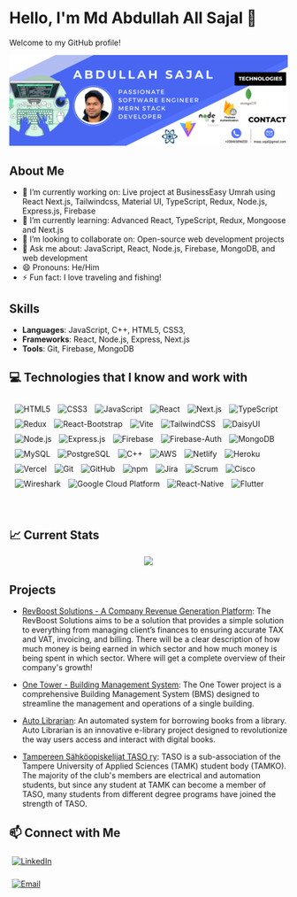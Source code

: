 # Hello, I'm Md Abdullah All Sajal 👋

Welcome to my GitHub profile!

<a href="https://www.linkedin.com/in/maa-sajal">
<img src="/images/banner.png" />
</a>

## About Me

- 🔭 I’m currently working on: Live project at BusinessEasy Umrah using React Next.js, Tailwindcss, Material UI, TypeScript, Redux, Node.js, Express.js, Firebase
- 🌱 I’m currently learning: Advanced React, TypeScript, Redux, Mongoose and Next.js
- 👯 I’m looking to collaborate on: Open-source web development projects
- 💬 Ask me about: JavaScript, React, Node.js, Firebase, MongoDB, and web development
- 😄 Pronouns: He/Him
- ⚡ Fun fact: I love traveling and fishing!

## Skills

- **Languages**: JavaScript, C++, HTML5, CSS3,
- **Frameworks**: React, Node.js, Express, Next.js
- **Tools**: Git, Firebase, MongoDB

## :computer: Technologies that I know and work with

<p style="padding: 5px">
  <img style="padding: 5px" alt="HTML5" src="https://img.shields.io/badge/-HTML5-E34F26?style=flat-square&logo=html5&logoColor=white" />
  <img style="padding: 5px" alt="CSS3" src="https://img.shields.io/badge/-CSS3-1572B6?style=flat-square&logo=css3&logoColor=white" />
  <img style="padding: 5px" alt="JavaScript" src="https://img.shields.io/badge/-JavaScript-F7DF1E?style=flat-square&logo=javascript&logoColor=black" />
  <img style="padding: 5px" alt="React" src="https://img.shields.io/badge/-React-61DAFB?style=flat-square&logo=react&logoColor=black" />
  <img style="padding: 5px" alt="Next.js" src="https://img.shields.io/badge/-Next.js-000000?style=flat-square&logo=next.js&logoColor=white" />
  <img style="padding: 5px" alt="TypeScript" src="https://img.shields.io/badge/-TypeScript-007ACC?style=flat-square&logo=typescript&logoColor=white" />
  <img style="padding: 5px" alt="Redux" src="https://img.shields.io/badge/-Redux-764ABC?style=flat-square&logo=redux&logoColor=white" />
  <img style="padding: 5px" alt="React-Bootstrap" src="https://img.shields.io/badge/-React--Bootstrap-563D7C?style=flat-square&logo=bootstrap&logoColor=white" />
  <img style="padding: 5px" alt="Vite" src="https://img.shields.io/badge/-Vite-646CFF?style=flat-square&logo=vite&logoColor=white" />
  <img style="padding: 5px" alt="TailwindCSS" src="https://img.shields.io/badge/-TailwindCSS-38B2AC?style=flat-square&logo=tailwind-css&logoColor=white" />
  <img style="padding: 5px" alt="DaisyUI" src="https://img.shields.io/badge/-DaisyUI-5A29E4?style=flat-square&logo=daisyui&logoColor=white" />
  <img style="padding: 5px" alt="Node.js" src="https://img.shields.io/badge/-Node.js-43853d?style=flat-square&logo=Node.js&logoColor=white" />
  <img style="padding: 5px" alt="Express.js" src="https://img.shields.io/badge/-Express.js-000000?style=flat-square&logo=express&logoColor=white" />
  <img style="padding: 5px" alt="Firebase" src="https://img.shields.io/badge/-Firebase-FFCA28?style=flat-square&logo=firebase&logoColor=white" />
  <img style="padding: 5px" alt="Firebase-Auth" src="https://img.shields.io/badge/-Firebase--Auth-FFCA28?style=flat-square&logo=firebase&logoColor=white" />
  <img style="padding: 5px" alt="MongoDB" src="https://img.shields.io/badge/-MongoDB-47A248?style=flat-square&logo=mongodb&logoColor=white" />
  <img style="padding: 5px" alt="MySQL" src="https://img.shields.io/badge/-MySQL-4479A1?style=flat-square&logo=mysql&logoColor=white" />
  <img style="padding: 5px" alt="PostgreSQL" src="https://img.shields.io/badge/-PostgreSQL-336791?style=flat-square&logo=postgresql&logoColor=white" />
  <img style="padding: 5px" alt="C++" src="https://img.shields.io/badge/-C++-00599C?style=flat-square&logo=c%2B%2B&logoColor=white" />
  <img style="padding: 5px" alt="AWS" src="https://img.shields.io/badge/-AWS-232F3E?style=flat-square&logo=amazon-aws&logoColor=white" />
  <img style="padding: 5px" alt="Netlify" src="https://img.shields.io/badge/-Netlify-00C7B7?style=flat-square&logo=netlify&logoColor=white" />
  <img style="padding: 5px" alt="Heroku" src="https://img.shields.io/badge/-Heroku-430098?style=flat-square&logo=heroku&logoColor=white" />
  <img style="padding: 5px" alt="Vercel" src="https://img.shields.io/badge/-Vercel-000000?style=flat-square&logo=vercel&logoColor=white" />
  <img style="padding: 5px" alt="Git" src="https://img.shields.io/badge/-Git-F05032?style=flat-square&logo=git&logoColor=white" />
  <img style="padding: 5px" alt="GitHub" src="https://img.shields.io/badge/-GitHub-181717?style=flat-square&logo=github&logoColor=white" />
  <img style="padding: 5px" alt="npm" src="https://img.shields.io/badge/-NPM-CB3837?style=flat-square&logo=npm&logoColor=white" />
  <img style="padding: 5px" alt="Jira" src="https://img.shields.io/badge/-Jira-0052CC?style=flat-square&logo=jira&logoColor=white" />
  <img style="padding: 5px" alt="Scrum" src="https://img.shields.io/badge/-Scrum-6DB33F?style=flat-square&logo=scrumalliance&logoColor=white" />
  <img style="padding: 5px" alt="Cisco" src="https://img.shields.io/badge/-Cisco-1BA0D7?style=flat-square&logo=cisco&logoColor=white" />
  <img style="padding: 5px" alt="Wireshark" src="https://img.shields.io/badge/-Wireshark-1679A7?style=flat-square&logo=wireshark&logoColor=white" />
  <img style="padding: 5px" alt="Google Cloud Platform" src="https://img.shields.io/badge/-Google_Cloud_Platform-1a73e8?style=flat-square&logo=google-cloud&logoColor=white" />
  <img style="padding: 5px" alt="React-Native" src="https://img.shields.io/badge/-React--Native-61DAFB?style=flat-square&logo=react&logoColor=black" />
  <img style="padding: 5px" alt="Flutter" src="https://img.shields.io/badge/-Flutter-02569B?style=flat-square&logo=flutter&logoColor=white" />

</p>

<br>
<!-- <p align="center">
<img src="/images/icons/HTML.png" />
<img src="/images/icons/css.png" />
<img src="/images/icons/JavaScript.png" />
<img src="/images/icons/react.png" />
<img src="/images/icons/tailwind.png" />
</p>
<p align="center">
<img src="/images/icons/node.png" />
<img src="/images/icons/express.png" />
<img src="/images/icons/firebase.png" />
<img src="/images/icons/mongo.png" />
<img src="/images/icons/cpp.png" />
</p> -->

## :chart_with_upwards_trend: Current Stats

<p align="center">
  <img width="80%" src="https://github-readme-streak-stats.herokuapp.com/?user=maasajal&theme=react&hide_border=true&background=0D1117&stroke=0D1117&fire=FF1CF7&sideLabels=00F0FF&currStreakNum=FF1CF7&ring=FF1CF7&currStreakLabel=FF1CF7&sideNums=00F0FF" />
</p>

## Projects

- [RevBoost Solutions - A Company Revenue Generation Platform](https://revboost.business-easy.com): The RevBoost Solutions aims to be a solution that provides a simple solution to everything from managing client’s finances to ensuring accurate TAX and VAT, invoicing, and billing. There will be a clear description of how much money is being earned in which sector and how much money is being spent in which sector. Where will get a complete overview of their company's growth!

- [One Tower - Building Management System](https://one1-tower.web.app): The One Tower project is a comprehensive Building Management System (BMS) designed to streamline the management and operations of a single building.

- [Auto Librarian](https://auto-e-librarian.web.app): An automated system for borrowing books from a library. Auto Librarian is an innovative e-library project designed to revolutionize the way users access and interact with digital books.

- [Tampereen Sähköopiskelijat TASO ry](https://taso-tamk-fi.netlify.app): TASO is a sub-association of the Tampere University of Applied Sciences (TAMK) student body (TAMKO). The majority of the club's members are electrical and automation students, but since any student at TAMK can become a member of TASO, many students from different degree programs have joined the strength of TASO.

## :mailbox: Connect with Me

<p align="center">

[<img style="padding: 5px" alt="LinkedIn" src="https://img.shields.io/badge/-LinkedIn-0077B5?style=flat-square&logo=linkedin&logoColor=white" />](https://www.linkedin.com/in/maa-sajal)

  <!-- <br> -->

[<img style="padding: 5px" alt="Email" src="https://img.shields.io/badge/-Email-D14836?style=flat-square&logo=gmail&logoColor=white" />](mailto:maas.sajal@gmail.com)

</p>

<!-- - [LinkedIn](https://www.linkedin.com/in/maa-sajal)
- [Email](mailto:maas.sajal@gmail.com) -->

<!--
![Your GitHub stats](https://github-readme-stats.vercel.app/api?username=maasajal&show_icons=true&theme=radical) -->
